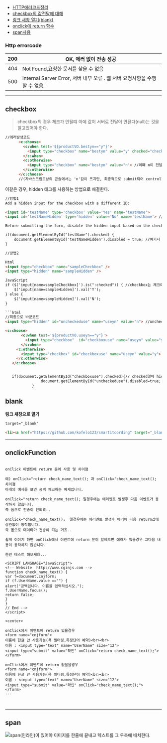 - [HTTP에러코드정리](#http-errorcode)
- [checkbox의 값전달에 대해](#checkbox)
- [링크 새창 열기(blank)](#blank)
- [onclick에 return 함수](#onclickfunction)
- [span사용](#span)
### Http errorcode

| 200 | OK, 에러 없이 전송 성공                                                    |
|-----|----------------------------------------------------------------------------|
| 404 | Not Found,요청한 문서를 찾을 수 없음                                       |
| 500 | Internal Server Error, 서버 내부 오류 . 웹 서버 요청사항을 수행할 수 없음. |


---

## checkbox

>checkbox의 경우 체크가 안될떄 아예 값이 서버로 전달이 안된다(null)는 것을 알고있어야 한다.

```html
//에러발생코드
      <c:choose>
        <c:when test='${productVO.bestyn=="y"}'>
          <input type="checkbox" name="bestyn" value="y" checked="checked"> //체크일때는 정상적으로 값전달
        </c:when>
        <c:otherwise>
          <input type="checkbox" name="bestyn" value="n"> //이떄 n이 전달되는게 아니라 값이 아예 전달이 안되서 null 이 되어 에러발생 가능성이 생긴다.
        </c:otherwise>
      </c:choose>
      //(자바스크립트상의 콘솔에서는 'n'값이 뜨지만, 최종적으로 submit되어 controller에 전달이 안된다.)
```

이같은 경우, hidden 태그를 사용하는 방법으로 해결한다.


```html
//방법1
Add a hidden input for the checkbox with a different ID:

<input id='testName' type='checkbox' value='Yes' name='testName'>
<input id='testNameHidden' type='hidden' value='No' name='testName'> //이름은 같지만 id가 다른 hidden태그를 둔다.

Before submitting the form, disable the hidden input based on the checked condition:

if(document.getElementById("testName").checked) {
    document.getElementById('testNameHidden').disabled = true; //여기서 disabled는 태그를 사용못하게 하는역할.(boolean타입)
}

//방법2

Html
<input type="checkbox" name="sampleCheckbox" />
<input type="hidden" name="sampleHidden" />

JavaScript
if ($('input[name=sampleCheckbox]').is(":checked")) { //checkbox는 체크여부를 위함이고, 값은 hidden으로만 사용하는 방법이다.
    $('input[name=sampleHidden]').val('Y');
} else {
    $('input[name=sampleHidden]').val('N');
}

```html
//최종으로 바꾼코드
<input type="hidden" id="uncheckeduse" name="useyn" value="n"> //unchecked일때 사용될값

<c:choose>
       <c:when test='${productVO.useyn=="y"}'>
         <input type="checkbox"  id="checkboxuse" name="useyn" value="y" checked="checked">
       </c:when>
     <c:otherwise>
       <input type="checkbox" id="checkboxuse" name="useyn" value="y">
     </c:otherwise>
   </c:choose>


   if(document.getElementById("checkboxuse").checked){// checked일때 hidden을 사용못하게함.
   				document.getElementById("uncheckeduse").disabled=true;
   			}
```



## blank
**링크 새창으로 열기**

```html
target="_blank"

<li><a href="https://github.com/kofelo123/smartitcording" target="_blank"><i class="fa fa-github "></i> <span>깃허브</span></a></li>
```
---

## onclickFunction

```

onClick 이벤트에 return 문에 사용 및 차이점

예) onClick="return check_name_text(); 과 onClick="check_name_text(); 차이점
아래의 예제를 보면 공백 체크하는 예제입니다.

onClick="return check_name_text(); 일경우에는 에러멘트 발생후 다음 이벤트가 동작하지 않습니다.
즉 폼으로 전송이 안되죠..

onClick="check_name_text();  일경우에는 에러멘트 발생후 에러에 다음 return값에 상관없이 동작합니다.
즉 폼으로 데이타가 전송이 되는 거죠..

쉽게 이야기 하면 onClick에서 이벤트에 return 문이 앞에오면 에러가 있을경우 그다음 내용이 동작하지 않습니다.

한번 테스트 해보세요...

<SCRIPT LANGUAGE="JavaScript">
<!-- Website  http://www.cginjs.com -->
function check_name_text() {
var f=document.cnjform;
if (f.UserName.value =="") {
alert("공백입니다. 이름을 입력하십시오.");
f.UserName.focus();
return false;
}
}
// End -->
</script>

<center>

onClick에서 이벤트에 return 있을경우
<form name="cnjform">
이름에 한글 만 사용가능(욕 필터링,특정단어 예약)<br><br>
이름 : <input type="text" name="UserName" size="12">
<input type="submit" value="확인" onClick="return check_name_text();">
</form>

onClick에서 이벤트에 return 없을을경우
<form name="cnjform">
이름에 한글 만 사용가능(욕 필터링,특정단어 예약)<br><br>
이름 : <input type="text" name="UserName" size="12">
<input type="submit" value="확인" onClick="check_name_text();">
</form>
---



```
---
## span

<span style="float: left;">
             <img src="/momstouch/resources/image/momstouch${subfolder }/${productVO.image}"  />
           </span>         

span(인라인)이 있어야 이미지를 한줄에 끝내고 텍스트를 그 우측에 배치한다.
